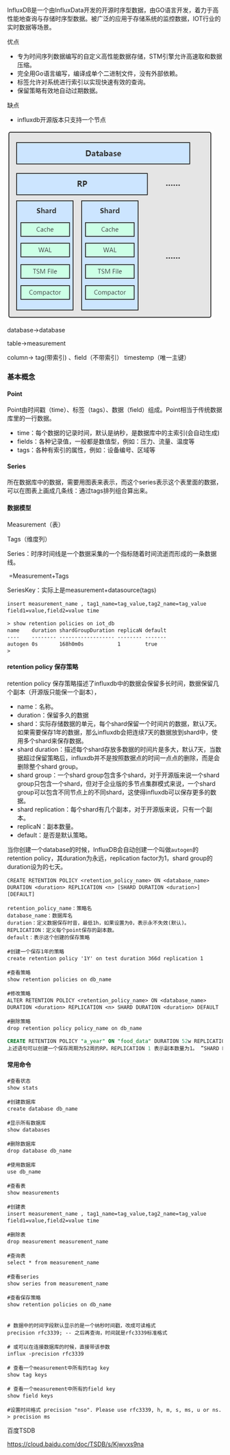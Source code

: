 InfluxDB是一个由InfluxData开发的开源时序型数据，由GO语言开发，着力于高性能地查询与存储时序型数据。被广泛的应用于存储系统的监控数据，IOT行业的实时数据等场景。

优点

* 专为时间序列数据编写的自定义高性能数据存储，STM引擎允许高速取和数据压缩。
* 完全用Go语言编写，编译成单个二进制文件，没有外部依赖。
* 标签允许对系统进行索引以实现快速有效的查询。
* 保留策略有效地自动过期数据。

缺点

* influxdb开源版本只支持一个节点



![image-20211209171931490](readme.assets/image-20211209171931490.png)

database->database

table->measurement

column-> tag(带索引) 、field（不带索引） timestemp（唯一主键）



### 基本概念

#### Point

Point由时间戳（time）、标签（tags）、数据（field）组成。Point相当于传统数据库里的一行数据。

* time：每个数据的记录时间，默认是纳秒，是数据库中的主索引(会自动生成)
* fields：各种记录值，一般都是数值型，例如：压力、流量、温度等 
* tags：各种有索引的属性，例如：设备编号、区域等

#### Series

所在数据库中的数据，需要用图表来表示，而这个series表示这个表里面的数据，可以在图表上画成几条线：通过tags排列组合算出来。





#### 数据模型

Measurement（表）

Tags（维度列）



Series：时序时间线是一个数据采集的一个指标随着时间流逝而形成的一条数据线。

​	=Measurement+Tags

SeriesKey：实际上是measurement+datasource(tags)



```
insert measurement_name , tag1_name=tag_value,tag2_name=tag_value field1=value,field2=value time
```





```
> show retention policies on iot_db
name    duration shardGroupDuration replicaN default
----    -------- ------------------ -------- -------
autogen 0s       168h0m0s           1        true
> 

```



#### retention policy 保存策略

retention policy 保存策略描述了influxdb中的数据会保留多长时间，数据保留几个副本（开源版只能保一个副本），

* name：名称。
* duration：保留多久的数据
* shard：实际存储数据的单元，每个shard保留一个时间片的数据，默认7天。如果需要保存1年的数据，那么influxdb会把连续7天的数据放到shard中，使用多个shard来保存数据。
* shard duration：描述每个shard存放多数据的时间片是多大，默认7天，当数据超过保留策略后，influxdb并不是按照数据点的时间一点点的删除，而是会删除整个shard group。
* shard group：一个shard group包含多个shard，对于开源版来说一个shard group只包含一个shard，但对于企业版的多节点集群模式来说，一个shard group可以包含不同节点上的不同shard，这使得influxdb可以保存更多的数据。
* shard replication：每个shard有几个副本，对于开源版来说，只有一个副本。
* replicaN：副本数量。
* default：是否是默认策略。

当你创建一个database的时候，InfluxDB会自动创建一个叫做`autogen`的retention policy，其duration为永远，replication factor为1，shard group的duration设为的七天。

```
CREATE RETENTION POLICY <retention_policy_name> ON <database_name> DURATION <duration> REPLICATION <n> [SHARD DURATION <duration>] [DEFAULT]

retention_policy_name：策略名
database_name：数据库名
duration：定义数据保存时音，最低1h，如果设置为0，表示永不失效(默认)。
REPLICATION：定义每个point保存的副本数。
default：表示这个创建的保存策略

#创建一个保存1年的策略
create retention policy '1Y' on test duration 366d replication 1

#查看策略
show retention policies on db_name

#修改策略
ALTER RETENTION POLICY <retention_policy_name> ON <database_name> DURATION <duration> REPLICATION <n> SHARD DURATION <duration> DEFAULT

#删除策略
drop retention policy policy_name on db_name

```



```sql
CREATE RETENTION POLICY "a_year" ON "food_data" DURATION 52w REPLICATION 1 SHARD DURATION 1h
上述语句可以创建一个保存周期为52周的RP。REPLICATION 1 表示副本数量为1。 ”SHARD DURATION”指定每个Shard Group对应多长时间。
```



#### 常用命令

```
#查看状态
show stats

#创建数据库
create database db_name

#显示所有数据库
show databases

#删除数据库
drop database db_name

#使用数据库
use db_name

#查看表
show measurements

#创建表
insert measurement_name , tag1_name=tag_value,tag2_name=tag_value field1=value,field2=value time

#删除表
drop measurement measurement_name

#查询表
select * from measurement_name 

#查看series
show series from measurement_name

#查看保存策略
show retention policies on db_name


# 数据中的时间字段默认显示的是一个纳秒时间戳，改成可读格式
precision rfc3339; -- 之后再查询，时间就是rfc3339标准格式

# 或可以在连接数据库的时候，直接带该参数
influx -precision rfc3339

# 查看一个measurement中所有的tag key 
show tag keys

# 查看一个measurement中所有的field key 
show field keys

#设置时间格式 precision "nso". Please use rfc3339, h, m, s, ms, u or ns.
> precision ms
```



百度TSDB

https://cloud.baidu.com/doc/TSDB/s/Kjwvxs9na
